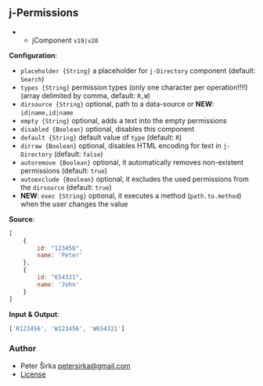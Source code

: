 ## j-Permissions

- - jComponent `v19|v20`

__Configuration__:

- `placeholder {String}` a placeholder for `j-Directory` component (default: `Search`)
- `types {String}` permission types (only one character per operation!!!!) (array delimited by comma, default: `R,W`)
- `dirsource {String}` optional, path to a data-source or __NEW__: `id|name,id|name`
- `empty {String}` optional, adds a text into the empty permissions
- `disabled {Boolean}` optional, disables this component
- `default {String}` default value of `type` (default: `R`)
- `dirraw {Boolean}` optional, disables HTML encoding for text in `j-Directory` (default: `false`)
- `autoremove {Boolean}` optional, it automatically removes non-existent permissions (default: `true`)
- `autoexclude {Boolean}` optional, it excludes the used permissions from the `dirsource` (default: `true`)
- __NEW__: `exec {String}` optional, it executes a method (`path.to.method`) when the user changes the value

__Source__:

```js
[
	{
		id: "123456",
		name: 'Peter'
	},
	{
		id: "654321",
		name: 'John'
	}
]
```

__Input & Output__:

```js
['R123456', 'W123456', 'W654321']
````

### Author

- Peter Širka <petersirka@gmail.com>
- [License](https://www.totaljs.com/license/)

